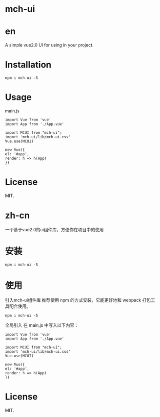 #   mch-ui

#   en

A simple vue2.0 UI  for using in your project.

#   Installation

    npm i mch-ui -S

#   Usage

main.js

    import Vue from 'vue'
    import App from './App.vue'

    import MCUI from "mch-ui";
    import 'mch-ui/lib/mch-ui.css'
    Vue.use(MCUI)

    new Vue({
    el: '#app',
    render: h => h(App)
    })
#   License
MIT.


#   zh-cn

一个基于vue2.0的ui组件库，方便你在项目中的使用

#   安装

    npm i mch-ui -S

#   使用

引入mch-ui组件库
推荐使用 npm 的方式安装，它能更好地和 webpack 打包工具配合使用。

    npm i mch-ui -S

全局引入 在 main.js 中写入以下内容：

    import Vue from 'vue'
    import App from './App.vue'

    import MCUI from "mch-ui";
    import 'mch-ui/lib/mch-ui.css'
    Vue.use(MCUI)

    new Vue({
    el: '#app',
    render: h => h(App)
    })

#   License
MIT.